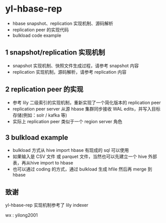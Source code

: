 # yl-hbase-rep
- hbase snapshot、replication 实现机制、源码解析
- replication peer 的实现代码
- bulkload code example

## 1 snapshot/replication 实现机制
- snapshot 实现机制、快照文件生成过程，请参考 snapshot 内容
- replication 实现机制，源码解析，请参考 replication 内容

## 2 replication peer 的实现
- 参考 lily 二级索引的实现机制，重新实现了一个简化版本的 replication peer
- replication peer server 从源 hbase 集群同步接收 WAL edits，并写入目标存储(例如：solr / kafka 等)
- 实际上 replication peer 类似于一个 region server 角色

## 3 bulkload example
- bulkload 方式从 hive import hbase 有现成的 sql 可以使用
- 如果输入是 CSV 文件 或 parquet 文件，当然也可以先建立一个 hive 外部表，再从hive import to hbase
- 也可以通过 coding 的方式，通过 bulkload 生成 hfile 然后再 merge 到 hbase

## 致谢
yl-hbase-rep 实现机制参考了 lily indexer 

wx : yilong2001
